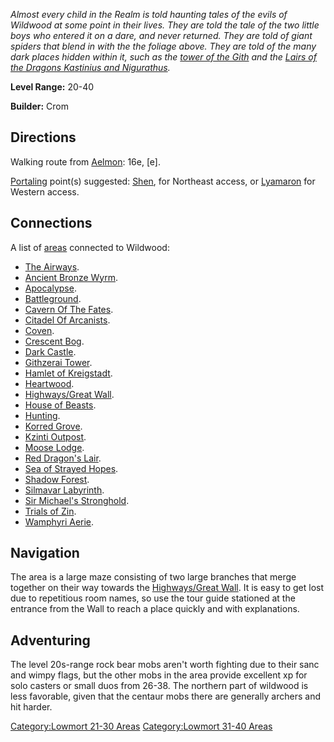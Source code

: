 *Almost every child in the Realm is told haunting tales of the evils of
Wildwood at some point in their lives. They are told the tale of the two
little boys who entered it on a dare, and never returned. They are told
of giant spiders that blend in with the the foliage above. They are told
of the many dark places hidden within it, such as the [tower of the
Gith](:Category:_Githzerai_Tower "wikilink") and the [Lairs of the
Dragons Kastinius and
Nigurathus](:Category:_Red_Dragon's_Lair "wikilink").*

**Level Range:** 20-40

**Builder:** Crom

## Directions

Walking route from [Aelmon](Aelmon "wikilink"): 16e, \[e\].

[Portaling](Portal "wikilink") point(s) suggested:
[Shen](Shen "wikilink"), for Northeast access, or
[Lyamaron](Lyamaron,_Wildwood_Guide "wikilink") for Western access.

## Connections

A list of [areas](:Category:_Areas "wikilink") connected to Wildwood:

-   [The Airways](:Category:_Airways "wikilink").
-   [Ancient Bronze Wyrm](:Category:_Ancient_Bronze_Wyrm "wikilink").
-   [Apocalypse](:Category:_Apocalypse "wikilink").
-   [Battleground](:Category:_Battleground "wikilink").
-   [Cavern Of The Fates](:Category:_Cavern_Of_The_Fates "wikilink").
-   [Citadel Of Arcanists](:Category:_Citadel_Of_Arcanists "wikilink").
-   [Coven](:Category:_Coven "wikilink").
-   [Crescent Bog](:Category:_Crescent_Bog "wikilink").
-   [Dark Castle](:Category:_Dark_Castle "wikilink").
-   [Githzerai Tower](:Category:_Githzerai_Tower "wikilink").
-   [Hamlet of Kreigstadt](:Category:_Hamlet_Of_Kreigstadt "wikilink").
-   [Heartwood](:Category:_Heartwood "wikilink").
-   [Highways/Great Wall](:Category:_Highways/Great_Wall "wikilink").
-   [House of Beasts](:Category:_House_Of_Beasts "wikilink").
-   [Hunting](:Category:_Hunting "wikilink").
-   [Korred Grove](:Category:_Korred_Grove "wikilink").
-   [Kzinti Outpost](:Category:_Kzinti_Outpost "wikilink").
-   [Moose Lodge](:Category:_Moose_Lodge "wikilink").
-   [Red Dragon's Lair](:Category:_Red_Dragon's_Lair "wikilink").
-   [Sea of Strayed Hopes](:Category:_Sea_Of_Strayed_Hopes "wikilink").
-   [Shadow Forest](:Category:_Shadow_Forest "wikilink").
-   [Silmavar Labyrinth](:Category:_Silmavar_Labyrinth "wikilink").
-   [Sir Michael's
    Stronghold](:Category:_Sir_Michael's_Stronghold "wikilink").
-   [Trials of Zin](:Category:_Trials_Of_Zin "wikilink").
-   [Wamphyri Aerie](:Category:_Wamphyri_Aerie "wikilink").

## Navigation

The area is a large maze consisting of two large branches that merge
together on their way towards the [Highways/Great
Wall](:Category:_Highways/Great_Wall "wikilink"). It is easy to get lost
due to repetitious room names, so use the tour guide stationed at the
entrance from the Wall to reach a place quickly and with explanations.

## Adventuring

The level 20s-range rock bear mobs aren't worth fighting due to their
sanc and wimpy flags, but the other mobs in the area provide excellent
xp for solo casters or small duos from 26-38. The northern part of
wildwood is less favorable, given that the centaur mobs there are
generally archers and hit harder.

[Category:Lowmort 21-30 Areas](Category:Lowmort_21-30_Areas "wikilink")
[Category:Lowmort 31-40 Areas](Category:Lowmort_31-40_Areas "wikilink")
